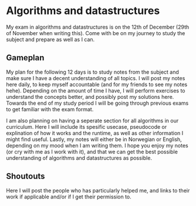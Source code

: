 # Algorithms and datastructures
My exam in algorithms and datastructures is on the 12th of December (29th of November when writing this). Come with be on my journey to study the subject and prepare as well as I can.

## Gameplan
My plan for the following 12 days is to study notes from the subject and make sure I have a decent understanding of all topics. I will post my notes here daily, to keep myself accountable (and for my friends to see my notes hehe). Depending on the amount of time I have, I will perform exercises to understand the concepts better, and possibly post my solutions here. Towards the end of my study period I will be going through previous exams to get familiar with the exam format.

I am also planning on having a seperate section for all algorithms in our curriculum. Here I will include its spesific usecase, pseudocode or explination of how it works and the runtime, as well as other information I might find useful. Lastly, my notes will either be in Norwegian or English, depending on my mood when I am writing them. I hope you enjoy my notes (or cry with me as I work with it), and that we can get the best possible understanding of algorithms and datastructures as possible.

## Shoutouts
Here I will post the people who has particularly helped me, and links to their work if applicable and/or if I get their permission to.
